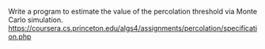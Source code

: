 Write a program to estimate the value of the percolation threshold via Monte Carlo simulation.
https://coursera.cs.princeton.edu/algs4/assignments/percolation/specification.php

